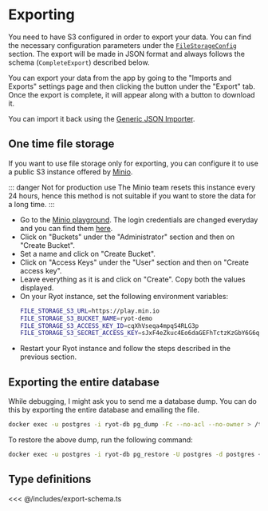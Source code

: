 # Exporting

You need to have S3 configured in order to export your data. You can find the necessary
configuration parameters under the
[`FileStorageConfig`](../configuration.md#all-parameters) section. The export will be made
in JSON format and always follows the schema (`CompleteExport`) described below.

You can export your data from the app by going to the "Imports and Exports" settings page
and then clicking the button under the "Export" tab. Once the export is complete, it will
appear along with a button to download it.

You can import it back using the [Generic JSON Importer](../importing.md#generic-json).

## One time file storage

If you want to use file storage only for exporting, you can configure it to use a public
S3 instance offered by [Minio](https://play.min.io).

::: danger Not for production use
The Minio team resets this instance every 24 hours, hence this method is not suitable
if you want to store the data for a long time.
:::

- Go to the [Minio playground](https://play.min.io). The login credentials are changed
  everyday and you can find them
  [here](https://min.io/docs/minio/linux/administration/minio-console.html#logging-in).
- Click on "Buckets" under the "Administrator" section and then on "Create Bucket".
- Set a name and click on "Create Bucket".
- Click on "Access Keys" under the "User" section and then on "Create access key".
- Leave everything as it is and click on "Create". Copy both the values displayed.
- On your Ryot instance, set the following environment variables:
    ```sh
    FILE_STORAGE_S3_URL=https://play.min.io
    FILE_STORAGE_S3_BUCKET_NAME=ryot-demo
    FILE_STORAGE_S3_ACCESS_KEY_ID=cqXhVseqa4mpqS4RLG3p
    FILE_STORAGE_S3_SECRET_ACCESS_KEY=sJxF4eZkuc4Eo6daGEFhTctzKzGbY6G6qAQTb8Wy
    ```
- Restart your Ryot instance and follow the steps described in the previous section.

## Exporting the entire database

While debugging, I might ask you to send me a database dump. You can do this by exporting
the entire database and emailing the file.

```bash
docker exec -u postgres -i ryot-db pg_dump -Fc --no-acl --no-owner > /tmp/ryot.file.sql
```

To restore the above dump, run the following command:

```bash
docker exec -u postgres -i ryot-db pg_restore -U postgres -d postgres < /tmp/ryot.file.sql
```

## Type definitions

<<< @/includes/export-schema.ts
